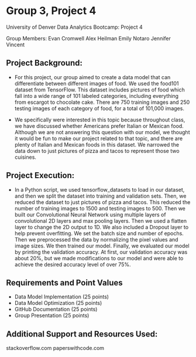 # Group 3, Project 4
University of Denver Data Analytics Bootcamp: Project 4

Group Members:
Evan Cromwell
Alex Heilman
Emily Notaro
Jennifer Vincent

## Project Background:
- For this project, our group aimed to create a data model that can differentiate between different images of food. We used the food101 dataset from TensorFlow. This dataset includes pictures of food which fall into a wide range of 101 labeled categories, including everything from escargot to chocolate cake. There are 750 training images and 250 testing images of each category of food, for a total of 101,000 images.

- We specifically were interested in this topic because throughout class, we have discussed whether Americans prefer Italian or Mexican food. Although we are not answering this question with our model, we thought it would be fun to make our project related to that topic, and there are plenty of Italian and Mexican foods in this dataset. We narrowed the data down to just pictures of pizza and tacos to represent those two cuisines.

## Project Execution:
- In a Python script, we used tensorflow_datasets to load in our dataset, and then we split the dataset into training and validation sets. Then, we reduced the dataset to just pictures of pizza and tacos. This reduced the number of training images to 1500 and testing images to 500.  Then we built our Convolutional Neural Network using multiple layers of convolutional 2D layers and max pooling layers. Then we used a flatten layer to change the 2D output to 1D. We also included a Dropout layer to help prevent overfitting. We set the batch size and number of epochs. Then we preprocessed the data by normalizing the pixel values and image sizes. We then trained our model. Finally, we evaluated our model by printing the validation accuracy. At first, our validation accuracy was about 20%, but we made modifications to our model and were able to achieve the desired accuracy level of over 75%.

## Requirements and Point Values
- Data Model Implementation (25 points)
- Data Model Optimization (25 points)
- GitHub Documentation (25 points)
- Group Presentation (25 points)

## Additional Support and Resources Used:
stackoverflow.com
paperswithcode.com
